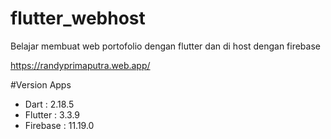# flutter_webhost

Belajar membuat web portofolio dengan flutter dan di host dengan firebase

https://randyprimaputra.web.app/

#Version Apps
- Dart     : 2.18.5
- Flutter  : 3.3.9
- Firebase : 11.19.0
